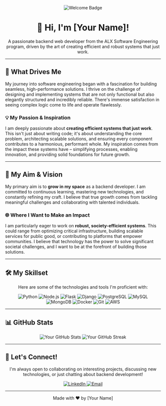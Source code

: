 <div align="center">
  <img src="https://img.shields.io/badge/Hello%20there!-Welcome!-blue?style=for-the-badge" alt="Welcome Badge"/>
</div>

<h1 align="center">👋 Hi, I'm [Your Name]!</h1>

<p align="center">
  A passionate backend web developer from the ALX Software Engineering program, driven by the art of creating efficient and robust systems that just work.
</p>

---

<h2>🚀 What Drives Me</h2>

<p>
  My journey into software engineering began with a fascination for building seamless, high-performance solutions. I thrive on the challenge of designing and implementing systems that are not only functional but also elegantly structured and incredibly reliable. There's immense satisfaction in seeing complex logic come to life and operate flawlessly.
</p>

<h3>💡 My Passion & Inspiration</h3>
<p>
  I am deeply passionate about <strong>creating efficient systems that just work</strong>. This isn't just about writing code; it's about understanding the core problem, architecting scalable solutions, and ensuring every component contributes to a harmonious, performant whole. My inspiration comes from the impact these systems have – simplifying processes, enabling innovation, and providing solid foundations for future growth.
</p>

---

<h2>🎯 My Aim & Vision</h2>

<p>
  My primary aim is to <strong>grow in my space</strong> as a backend developer. I am committed to continuous learning, mastering new technologies, and constantly refining my craft. I believe that true growth comes from tackling meaningful challenges and collaborating with talented individuals.
</p>

<h3>🌐 Where I Want to Make an Impact</h3>
<p>
  I am particularly eager to work on <strong>robust, society-efficient systems</strong>. This could range from optimizing critical infrastructure, building scalable services for public good, or contributing to platforms that empower communities. I believe that technology has the power to solve significant societal challenges, and I want to be at the forefront of building those solutions.
</p>

---

<h2>🛠️ My Skillset</h2>

<div align="center">
  <p>Here are some of the technologies and tools I'm proficient with:</p>
  <p>
    <img src="https://img.shields.io/badge/Python-3776AB?style=for-the-badge&logo=python&logoColor=white" alt="Python"/>
    <img src="https://img.shields.io/badge/Node.js-339933?style=for-the-badge&logo=nodedotjs&logoColor=white" alt="Node.js"/>
    <img src="https://img.shields.io/badge/Flask-000000?style=for-the-badge&logo=flask&logoColor=white" alt="Flask"/>
    <img src="https://img.shields.io/badge/Django-092E20?style=for-the-badge&logo=django&logoColor=white" alt="Django"/>
    <img src="https://img.shields.io/badge/PostgreSQL-316192?style=for-the-badge&logo=postgresql&logoColor=white" alt="PostgreSQL"/>
    <img src="https://img.shields.io/badge/MySQL-4479A1?style=for-the-badge&logo=mysql&logoColor=white" alt="MySQL"/>
    <img src="https://img.shields.io/badge/MongoDB-47A248?style=for-the-badge&logo=mongodb&logoColor=white" alt="MongoDB"/>
    <img src="https://img.shields.io/badge/Docker-2496ED?style=for-the-badge&logo=docker&logoColor=white" alt="Docker"/>
    <img src="https://img.shields.io/badge/Git-F05032?style=for-the-badge&logo=git&logoColor=white" alt="Git"/>
    <img src="https://img.shields.io/badge/AWS-232F3E?style=for-the-badge&logo=amazon-aws&logoColor=white" alt="AWS"/>
    <!-- Add more as needed -->
  </p>
</div>

---

<h2>📊 GitHub Stats</h2>

<p align="center">
  <img src="https://github-readme-stats.vercel.app/api?username=[Your-GitHub-Username]&show_icons=true&theme=radical" alt="Your GitHub Stats"/>
  <img src="https://github-readme-streak-stats.herokuapp.com/?user=[Your-GitHub-Username]&theme=dark" alt="Your GitHub Streak"/>
</p>

---

<h2>🤝 Let's Connect!</h2>

<p align="center">
  I'm always open to collaborating on interesting projects, discussing new technologies, or just chatting about backend development!
</p>
<p align="center">
  <a href="https://linkedin.com/in/[Your-LinkedIn-Profile]" target="_blank">
    <img src="https://img.shields.io/badge/LinkedIn-0A66C2?style=for-the-badge&logo=linkedin&logoColor=white" alt="LinkedIn"/>
  </a>
  <a href="mailto:[Your-Email-Address]">
    <img src="https://img.shields.io/badge/Email-D14836?style=for-the-badge&logo=gmail&logoColor=white" alt="Email"/>
  </a>
  <!-- Add other social links if desired, e.g., Twitter, your personal website -->
</p>

---

<p align="center">Made with ❤️ by [Your Name]</p>
